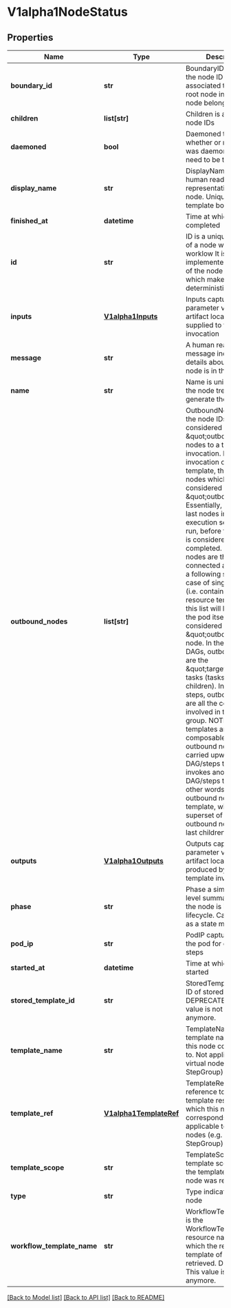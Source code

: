 # V1alpha1NodeStatus

## Properties
Name | Type | Description | Notes
------------ | ------------- | ------------- | -------------
**boundary_id** | **str** | BoundaryID indicates the node ID of the associated template root node in which this node belongs to | [optional] 
**children** | **list[str]** | Children is a list of child node IDs | [optional] 
**daemoned** | **bool** | Daemoned tracks whether or not this node was daemoned and need to be terminated | [optional] 
**display_name** | **str** | DisplayName is a human readable representation of the node. Unique within a template boundary | 
**finished_at** | **datetime** | Time at which this node completed | [optional] 
**id** | **str** | ID is a unique identifier of a node within the worklow It is implemented as a hash of the node name, which makes the ID deterministic | 
**inputs** | [**V1alpha1Inputs**](V1alpha1Inputs.md) | Inputs captures input parameter values and artifact locations supplied to this template invocation | [optional] 
**message** | **str** | A human readable message indicating details about why the node is in this condition. | [optional] 
**name** | **str** | Name is unique name in the node tree used to generate the node ID | 
**outbound_nodes** | **list[str]** | OutboundNodes tracks the node IDs which are considered \&quot;outbound\&quot; nodes to a template invocation. For every invocation of a template, there are nodes which we considered as \&quot;outbound\&quot;. Essentially, these are last nodes in the execution sequence to run, before the template is considered completed. These nodes are then connected as parents to a following step.  In the case of single pod steps (i.e. container, script, resource templates), this list will be nil since the pod itself is already considered the \&quot;outbound\&quot; node. In the case of DAGs, outbound nodes are the \&quot;target\&quot; tasks (tasks with no children). In the case of steps, outbound nodes are all the containers involved in the last step group. NOTE: since templates are composable, the list of outbound nodes are carried upwards when a DAG/steps template invokes another DAG/steps template. In other words, the outbound nodes of a template, will be a superset of the outbound nodes of its last children. | [optional] 
**outputs** | [**V1alpha1Outputs**](V1alpha1Outputs.md) | Outputs captures output parameter values and artifact locations produced by this template invocation | [optional] 
**phase** | **str** | Phase a simple, high-level summary of where the node is in its lifecycle. Can be used as a state machine. | [optional] 
**pod_ip** | **str** | PodIP captures the IP of the pod for daemoned steps | [optional] 
**started_at** | **datetime** | Time at which this node started | [optional] 
**stored_template_id** | **str** | StoredTemplateID is the ID of stored template. DEPRECATED: This value is not used anymore. | [optional] 
**template_name** | **str** | TemplateName is the template name which this node corresponds to. Not applicable to virtual nodes (e.g. Retry, StepGroup) | [optional] 
**template_ref** | [**V1alpha1TemplateRef**](V1alpha1TemplateRef.md) | TemplateRef is the reference to the template resource which this node corresponds to. Not applicable to virtual nodes (e.g. Retry, StepGroup) | [optional] 
**template_scope** | **str** | TemplateScope is the template scope in which the template of this node was retrieved. | [optional] 
**type** | **str** | Type indicates type of node | 
**workflow_template_name** | **str** | WorkflowTemplateName is the WorkflowTemplate resource name on which the resolved template of this node is retrieved. DEPRECATED: This value is not used anymore. | [optional] 

[[Back to Model list]](../README.md#documentation-for-models) [[Back to API list]](../README.md#documentation-for-api-endpoints) [[Back to README]](../README.md)


